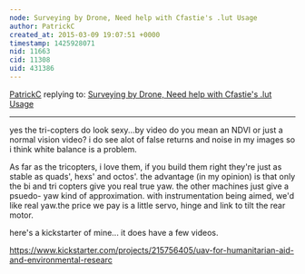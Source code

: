 ```yaml
---
node: Surveying by Drone, Need help with Cfastie's .lut Usage
author: PatrickC
created_at: 2015-03-09 19:07:51 +0000
timestamp: 1425928071
nid: 11663
cid: 11308
uid: 431386
---
```




[PatrickC](../profile/PatrickC) replying to: [Surveying by Drone, Need help with Cfastie's .lut Usage](../notes/PatrickC/03-09-2015/surveying-by-drone-ndvi-need-help-with-cfastie-s-lut-usage)

----
yes the tri-copters do look sexy...by video do you mean an NDVI or just a normal vision video? i do see alot of false returns and noise in my images so i think white balance is a problem.

As far as the tricopters, i love them, if you build them right they're just as stable as quads', hexs' and octos'. the advantage (in my opinion) is that only the bi and tri copters give you real true yaw. the other machines just give a psuedo- yaw kind of approximation. with instrumentation being aimed, we'd like real yaw.the price we pay is a little servo, hinge and link to tilt the rear motor.

here's a kickstarter of mine...  it does have a few videos.

https://www.kickstarter.com/projects/215756405/uav-for-humanitarian-aid-and-environmental-researc



